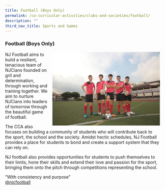 ```yaml
---
title: Football (Boys Only)
permalink: /co-curricular-activities/clubs-and-societies/football/
description: ""
third_nav_title: Sports and Games
---
```



### Football (Boys Only)

<img src="/images/football1.png" style="width:350px;height:240px;margin-left:15px;" align = "right">NJ Football aims to build a resilient, tenacious team of NJCians founded on grit and determination, through working and training together. We aim to nurture NJCians into leaders of tomorrow through the beautiful game of football.

The CCA also focuses on building a community of students who will contribute back to the sport, the school and the society. Amidst hectic schedules, NJ Football provides a place for students to bond and create a support system that they can rely on.

NJ football also provides opportunities for students to push themselves to their limits, hone their skills and extend their love and passion for the sport, bringing them onto the pitch through competitions representing the school.

“With consistency and purpose”  
[@njcfootball](https://www.instagram.com/njcfootball/)